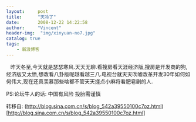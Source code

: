 ```yaml
---
layout:     post
title:      "天冷了"
date:       2008-12-22 14:22:58
author:     "Vincent"
header-img:  "img/xinyuan-no7.jpg"
catalog: true
tags:
    - 新浪博客
---
```



  
昨天冬至,今天就是瑟瑟寒风.天天无聊.看搜房看天涯经济版,搜房是开发商的狗,经济版又太愤,想改看八卦版呢越看越三八.电视台就天天吹嘘改革开发30年如何如何伟大,现在还真羡慕那些啥都不管天天搓点小麻将看肥皂剧的人.

PS:论坛牛人的话: 中国有风险 投胎需谨慎





转移自: (http://blog.sina.com.cn/s/blog_542a39550100c7oz.html)[http://blog.sina.com.cn/s/blog_542a39550100c7oz.html]